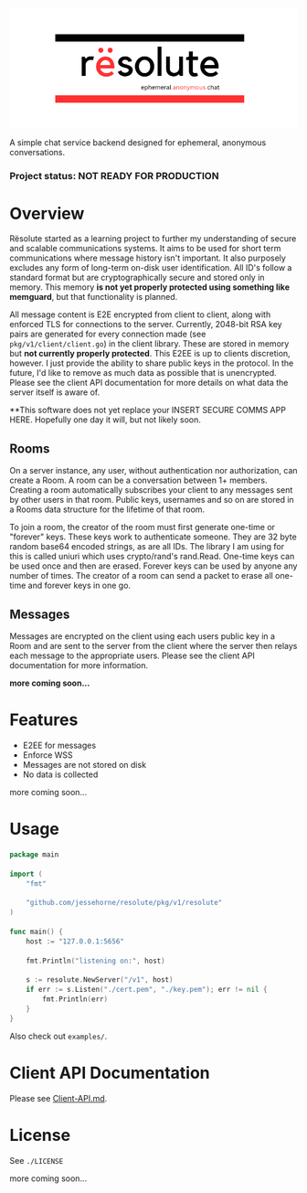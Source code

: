 ![Resolute Logo](./assets/logo-wide.png)

A simple chat service backend designed for ephemeral, anonymous conversations.

### Project status: NOT READY FOR PRODUCTION

# Overview

Rësolute started as a learning project to further my understanding of secure and scalable communications systems. It aims to  be used for short term communications where message history isn't important. It also purposely excludes any form of long-term on-disk user identification. All ID's follow a standard format but are cryptographically secure and stored only in memory. This memory **is not yet properly protected using something like memguard**, but that functionality is planned.

All message content is E2E encrypted from client to client, along with enforced TLS for connections to the server. Currently, 2048-bit RSA key pairs are generated for every connection made (see `pkg/v1/client/client.go`) in the client library. These are stored in memory but **not currently properly protected**. This E2EE is up to clients discretion, however. I just provide the ability to share public keys in the protocol. In the future, I'd like to remove as much data as possible that is unencrypted. Please see the client API documentation for more details on what data the server itself is aware of.

**This software does not yet replace your INSERT SECURE COMMS APP HERE. Hopefully one day it will, but not likely soon.

## Rooms

On a server instance, any user, without authentication nor authorization, can create a Room. A room can be a conversation between 1+ members. Creating a room automatically subscribes your client to any messages sent by other users in that room. Public keys, usernames and so on are stored in a Rooms data structure for the lifetime of that room.

To join a room, the creator of the room must first generate one-time or "forever" keys. These keys work to authenticate someone. They are 32 byte random base64 encoded strings, as are all IDs. The library I am using for this is called uniuri which uses crypto/rand's rand.Read. One-time keys can be used once and then are erased. Forever keys can be used by anyone any number of times. The creator of a room can send a packet to erase all one-time and forever keys in one go.

## Messages

Messages are encrypted on the client using each users public key in a Room and are sent to the server from the client where the server then relays each message to the appropriate users. Please see the client API documentation for more information.

**more coming soon...**

# Features

* E2EE for messages
* Enforce WSS
* Messages are not stored on disk
* No data is collected

more coming soon...

# Usage

```go
package main

import (
	"fmt"

	"github.com/jessehorne/resolute/pkg/v1/resolute"
)

func main() {
	host := "127.0.0.1:5656"

	fmt.Println("listening on:", host)

	s := resolute.NewServer("/v1", host)
	if err := s.Listen("./cert.pem", "./key.pem"); err != nil {
		fmt.Println(err)
	}
}
```

Also check out `examples/`.

# Client API Documentation

Please see [Client-API.md](./Client-API.md).

# License

See `./LICENSE`

more coming soon...
